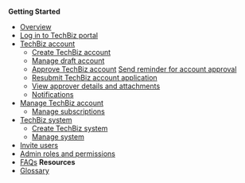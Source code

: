 **Getting Started**
  - [Overview](techBiz-overview.md)
  - [Log in to TechBiz portal](log-in-to-TechBiz-portal.md)
  - [TechBiz account](techbiz-account.md)
    - [Create TechBiz account](create-techbiz-account.md)
    - [Manage draft account](manage-draft-account.md)
    - [Approve TechBiz account](approve-techbiz-account.md)
    [Send reminder for account approval](send-reminder-for-account-approval.md)
    - [Resubmit TechBiz account application](resubmit-techbiz-account-application.md)
    - [View approver details and attachments](view-approver-details-and-attachments.md)
    - [Notifications](notifications.md)
  - [Manage TechBiz account](manage-techbiz-account.md)
    - [Manage subscriptions](manage-subscriptions.md)
  - [TechBiz system](techbiz-system.md)
    - [Create TechBiz system](create-techbiz-system.md)
    - [Manage system](manage-techbiz-system.md)
  - [Invite users](invite-users.md)
  - [Admin roles and permissions](admin-roles-and-permissions.md)
  - [FAQs](faq.md)
**Resources**
  - [Glossary](glossary.md)

